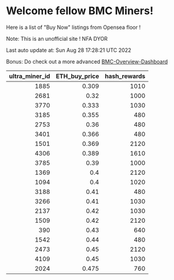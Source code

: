 # Welcome fellow BMC Miners!
Here is a list of "Buy Now" listings from Opensea floor !

Note: This is an unofficial site ! NFA DYOR

Last auto update at: Sun Aug 28 17:28:21 UTC 2022

Bonus: Do check out a more advanced [BMC-Overview-Dashboard](https://dune.com/defifunk/BMC-Overview-Dashboard)


|   ultra_miner_id |   ETH_buy_price |   hash_rewards |
|-----------------:|----------------:|---------------:|
|             1885 |           0.309 |           1010 |
|             2681 |           0.32  |           1000 |
|             3770 |           0.333 |           1030 |
|             3185 |           0.355 |            480 |
|             2753 |           0.36  |            480 |
|             3401 |           0.366 |            480 |
|             1501 |           0.369 |           2120 |
|             4306 |           0.389 |           1610 |
|             3785 |           0.39  |           1000 |
|             1369 |           0.4   |           2120 |
|             1094 |           0.4   |           1020 |
|             3188 |           0.41  |            480 |
|             3266 |           0.41  |           1030 |
|             2137 |           0.42  |           1030 |
|             1509 |           0.42  |           2120 |
|              390 |           0.43  |            640 |
|             1542 |           0.44  |            480 |
|             2473 |           0.45  |           2120 |
|             4109 |           0.45  |           1030 |
|             2024 |           0.475 |            760 |